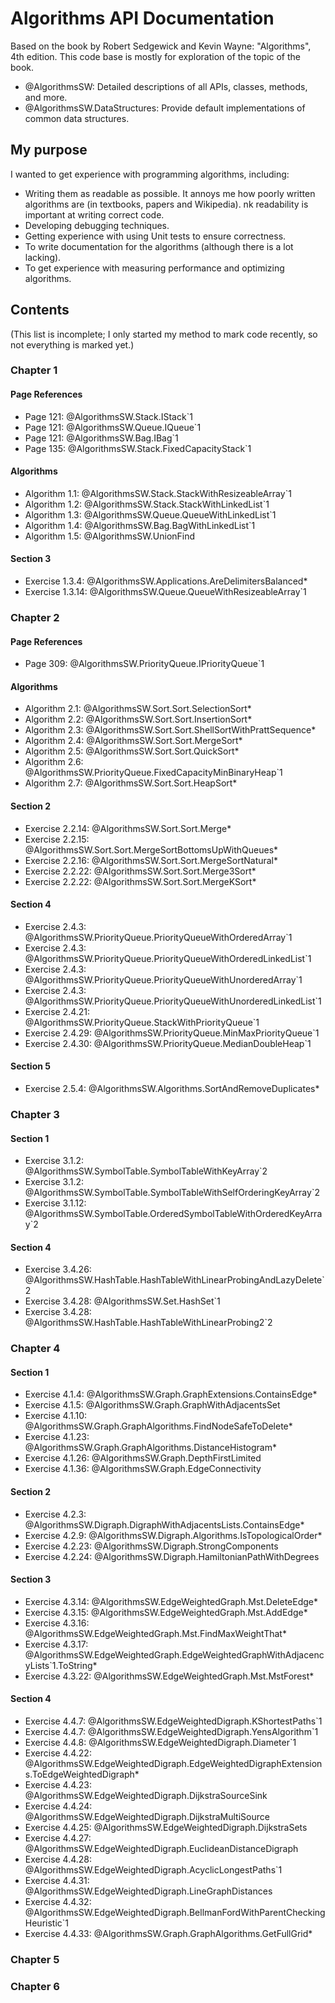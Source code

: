 # Algorithms API Documentation
Based on the book by Robert Sedgewick and Kevin Wayne: "Algorithms", 4th edition. This code base is mostly for 
exploration of the topic of the book. 

- @AlgorithmsSW: Detailed descriptions of all APIs, classes, methods, and more.
- @AlgorithmsSW.DataStructures: Provide default implementations of common data structures.

## My purpose
I wanted to get experience with programming algorithms, including:

- Writing them as readable as possible. It annoys me how poorly written algorithms are (in textbooks, papers and 
Wikipedia).
nk readability is important at writing correct code. 
- Developing debugging techniques.
- Getting experience with using Unit tests to ensure correctness. 
- To write documentation for the algorithms (although there is a lot lacking).
- To get experience with measuring performance and optimizing algorithms. 

## Contents

(This list is incomplete; I only started my method to mark code recently, so not everything is marked yet.)

### Chapter 1

#### Page References
- Page 121: @AlgorithmsSW.Stack.IStack`1
- Page 121: @AlgorithmsSW.Queue.IQueue`1
- Page 121: @AlgorithmsSW.Bag.IBag`1
- Page 135: @AlgorithmsSW.Stack.FixedCapacityStack`1
#### Algorithms
- Algorithm 1.1: @AlgorithmsSW.Stack.StackWithResizeableArray`1
- Algorithm 1.2: @AlgorithmsSW.Stack.StackWithLinkedList`1
- Algorithm 1.3: @AlgorithmsSW.Queue.QueueWithLinkedList`1
- Algorithm 1.4: @AlgorithmsSW.Bag.BagWithLinkedList`1
- Algorithm 1.5: @AlgorithmsSW.UnionFind
#### Section 3

- Exercise 1.3.4: @AlgorithmsSW.Applications.AreDelimitersBalanced*
- Exercise 1.3.14: @AlgorithmsSW.Queue.QueueWithResizeableArray`1
### Chapter 2

#### Page References
- Page 309: @AlgorithmsSW.PriorityQueue.IPriorityQueue`1
#### Algorithms
- Algorithm 2.1: @AlgorithmsSW.Sort.Sort.SelectionSort*
- Algorithm 2.2: @AlgorithmsSW.Sort.Sort.InsertionSort*
- Algorithm 2.3: @AlgorithmsSW.Sort.Sort.ShellSortWithPrattSequence*
- Algorithm 2.4: @AlgorithmsSW.Sort.Sort.MergeSort*
- Algorithm 2.5: @AlgorithmsSW.Sort.Sort.QuickSort*
- Algorithm 2.6: @AlgorithmsSW.PriorityQueue.FixedCapacityMinBinaryHeap`1
- Algorithm 2.7: @AlgorithmsSW.Sort.Sort.HeapSort*
#### Section 2

- Exercise 2.2.14: @AlgorithmsSW.Sort.Sort.Merge*
- Exercise 2.2.15: @AlgorithmsSW.Sort.Sort.MergeSortBottomsUpWithQueues*
- Exercise 2.2.16: @AlgorithmsSW.Sort.Sort.MergeSortNatural*
- Exercise 2.2.22: @AlgorithmsSW.Sort.Sort.Merge3Sort*
- Exercise 2.2.22: @AlgorithmsSW.Sort.Sort.MergeKSort*
#### Section 4

- Exercise 2.4.3: @AlgorithmsSW.PriorityQueue.PriorityQueueWithOrderedArray`1
- Exercise 2.4.3: @AlgorithmsSW.PriorityQueue.PriorityQueueWithOrderedLinkedList`1
- Exercise 2.4.3: @AlgorithmsSW.PriorityQueue.PriorityQueueWithUnorderedArray`1
- Exercise 2.4.3: @AlgorithmsSW.PriorityQueue.PriorityQueueWithUnorderedLinkedList`1
- Exercise 2.4.21: @AlgorithmsSW.PriorityQueue.StackWithPriorityQueue`1
- Exercise 2.4.29: @AlgorithmsSW.PriorityQueue.MinMaxPriorityQueue`1
- Exercise 2.4.30: @AlgorithmsSW.PriorityQueue.MedianDoubleHeap`1
#### Section 5

- Exercise 2.5.4: @AlgorithmsSW.Algorithms.SortAndRemoveDuplicates*
### Chapter 3

#### Section 1

- Exercise 3.1.2: @AlgorithmsSW.SymbolTable.SymbolTableWithKeyArray`2
- Exercise 3.1.2: @AlgorithmsSW.SymbolTable.SymbolTableWithSelfOrderingKeyArray`2
- Exercise 3.1.12: @AlgorithmsSW.SymbolTable.OrderedSymbolTableWithOrderedKeyArray`2
#### Section 4

- Exercise 3.4.26: @AlgorithmsSW.HashTable.HashTableWithLinearProbingAndLazyDelete`2
- Exercise 3.4.28: @AlgorithmsSW.Set.HashSet`1
- Exercise 3.4.28: @AlgorithmsSW.HashTable.HashTableWithLinearProbing2`2
### Chapter 4

#### Section 1

- Exercise 4.1.4: @AlgorithmsSW.Graph.GraphExtensions.ContainsEdge*
- Exercise 4.1.5: @AlgorithmsSW.Graph.GraphWithAdjacentsSet
- Exercise 4.1.10: @AlgorithmsSW.Graph.GraphAlgorithms.FindNodeSafeToDelete*
- Exercise 4.1.23: @AlgorithmsSW.Graph.GraphAlgorithms.DistanceHistogram*
- Exercise 4.1.26: @AlgorithmsSW.Graph.DepthFirstLimited
- Exercise 4.1.36: @AlgorithmsSW.Graph.EdgeConnectivity
#### Section 2

- Exercise 4.2.3: @AlgorithmsSW.Digraph.DigraphWithAdjacentsLists.ContainsEdge*
- Exercise 4.2.9: @AlgorithmsSW.Digraph.Algorithms.IsTopologicalOrder*
- Exercise 4.2.23: @AlgorithmsSW.Digraph.StrongComponents
- Exercise 4.2.24: @AlgorithmsSW.Digraph.HamiltonianPathWithDegrees
#### Section 3

- Exercise 4.3.14: @AlgorithmsSW.EdgeWeightedGraph.Mst.DeleteEdge*
- Exercise 4.3.15: @AlgorithmsSW.EdgeWeightedGraph.Mst.AddEdge*
- Exercise 4.3.16: @AlgorithmsSW.EdgeWeightedGraph.Mst.FindMaxWeightThat*
- Exercise 4.3.17: @AlgorithmsSW.EdgeWeightedGraph.EdgeWeightedGraphWithAdjacencyLists`1.ToString*
- Exercise 4.3.22: @AlgorithmsSW.EdgeWeightedGraph.Mst.MstForest*
#### Section 4

- Exercise 4.4.7: @AlgorithmsSW.EdgeWeightedDigraph.KShortestPaths`1
- Exercise 4.4.7: @AlgorithmsSW.EdgeWeightedDigraph.YensAlgorithm`1
- Exercise 4.4.8: @AlgorithmsSW.EdgeWeightedDigraph.Diameter`1
- Exercise 4.4.22: @AlgorithmsSW.EdgeWeightedDigraph.EdgeWeightedDigraphExtensions.ToEdgeWeightedDigraph*
- Exercise 4.4.23: @AlgorithmsSW.EdgeWeightedDigraph.DijkstraSourceSink
- Exercise 4.4.24: @AlgorithmsSW.EdgeWeightedDigraph.DijkstraMultiSource
- Exercise 4.4.25: @AlgorithmsSW.EdgeWeightedDigraph.DijkstraSets
- Exercise 4.4.27: @AlgorithmsSW.EdgeWeightedDigraph.EuclideanDistanceDigraph
- Exercise 4.4.28: @AlgorithmsSW.EdgeWeightedDigraph.AcyclicLongestPaths`1
- Exercise 4.4.31: @AlgorithmsSW.EdgeWeightedDigraph.LineGraphDistances
- Exercise 4.4.32: @AlgorithmsSW.EdgeWeightedDigraph.BellmanFordWithParentCheckingHeuristic`1
- Exercise 4.4.33: @AlgorithmsSW.Graph.GraphAlgorithms.GetFullGrid*
### Chapter 5

### Chapter 6
